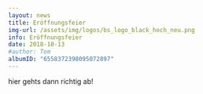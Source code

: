 ```yaml
---
layout: news
title: Eröffnungsfeier
img-url: /assets/img/logos/bs_logo_black_hoch_neu.png
info: Eröffnungsfeier
date: 2018-10-13
#author: Tom
albumID: "6558372398095072897"
---
```

hier gehts dann richtig ab!